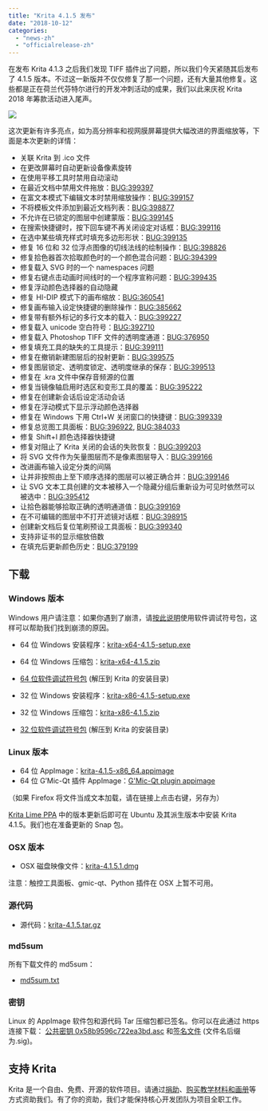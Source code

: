 ```yaml
---
title: "Krita 4.1.5 发布"
date: "2018-10-12"
categories: 
  - "news-zh"
  - "officialrelease-zh"
---
```


在发布 Krita 4.1.3 之后我们发现 TIFF 插件出了问题，所以我们今天紧随其后发布了 4.1.5 版本。不过这一新版并不仅仅修复了那一个问题，还有大量其他修复。这些都是正在荷兰代芬特尔进行的开发冲刺活动的成果，我们以此来庆祝 Krita 2018 年筹款活动进入尾声。

[![](/images/posts/2018/2018-fundraiser-hero2.png)](https://krita.org)

这次更新有许多亮点，如为高分辨率和视网膜屏幕提供大幅改进的界面缩放等，下面是本次更新的详情：

- 关联 Krita 到 .ico 文件
- 在更改屏幕时自动更新设备像素旋转
- 在使用平移工具时禁用自动滚动
- 在最近文档中禁用文件拖放：[BUG:399397](https://bugs.kde.org/show_bug.cgi?id=399397)
- 在富文本模式下编辑文本时禁用缩放操作：[BUG:399157](https://bugs.kde.org/show_bug.cgi?id=399157)
- 不将模板文件添加到最近文档列表：[BUG:398877](https://bugs.kde.org/show_bug.cgi?id=398877)
- 不允许在已锁定的图层中创建蒙版：[BUG:399145](https://bugs.kde.org/show_bug.cgi?id=399145)
- 在搜索快捷键时，按下回车键不再关闭设定对话框：[BUG:399116](https://bugs.kde.org/show_bug.cgi?id=399116)
- 在选中某些填充样式时填充多边形形状：[BUG:399135](https://bugs.kde.org/show_bug.cgi?id=399135)
- 修复 16 位和 32 位浮点图像的切线法线的绘制操作：[BUG:398826](https://bugs.kde.org/show_bug.cgi?id=398826)
- 修复拾色器首次拾取颜色时的一个颜色混合问题：[BUG:394399](http://394399)
- 修复载入 SVG 时的一个 namespaces 问题
- 修复右键点击动画时间线时的一个程序宣称问题：[BUG:399435](https://bugs.kde.org/show_bug.cgi?id=399435)
- 修复浮动颜色选择器的自动隐藏
- 修复 HI-DIP 模式下的画布缩放：[BUG:360541](https://bugs.kde.org/show_bug.cgi?id=360541)
- 修复画布输入设定快捷键的删除操作：[BUG:385662](https://bugs.kde.org/show_bug.cgi?id=385662)
- 修复带有额外标记的多行文本的载入：[BUG:399227](https://bugs.kde.org/show_bug.cgi?id=399227)
- 修复载入 unicode 空白符号：[BUG:392710](https://bugs.kde.org/show_bug.cgi?id=392710)
- 修复载入 Photoshop TIFF 文件的透明度通道：[BUG:376950](https://bugs.kde.org/show_bug.cgi?id=376950)
- 修复填充工具的缺失的工具提示：[BUG:399111](https://bugs.kde.org/show_bug.cgi?id=399111)
- 修复在撤销新建图层后的投射更新：[BUG:399575](https://bugs.kde.org/show_bug.cgi?id=399575)
- 修复图层锁定、透明度锁定、透明度继承的保存：[BUG:399513](https://bugs.kde.org/show_bug.cgi?id=399513)
- 修复在 .kra 文件中保存音频源的位置
- 修复当镜像轴启用时选区和变形工具的覆盖：[BUG:395222](https://bugs.kde.org/show_bug.cgi?id=395222)
- 修复在创建新会话后设定活动会话
- 修复在浮动模式下显示浮动颜色选择器
- 修复在 Windows 下用 Ctrl+W 关闭窗口的快捷键：[BUG:399339](https://bugs.kde.org/show_bug.cgi?id=399339)
- 修复总览图工具面板：[BUG:396922](https://bugs.kde.org/show_bug.cgi?id=396922), [BUG:384033](https://bugs.kde.org/show_bug.cgi?id=384033)
- 修复 Shift+I 颜色选择器快捷键
- 修复对阻止了 Krita 关闭的会话的失败恢复：[BUG:399203](https://bugs.kde.org/show_bug.cgi?id=399203)
- 将 SVG 文件作为矢量图层而不是像素图层导入：[BUG:399166](https://bugs.kde.org/show_bug.cgi?id=399166)
- 改进画布输入设定分类的间隔
- 让并非按照由上至下顺序选择的图层可以被正确合并：[BUG:399146](https://bugs.kde.org/show_bug.cgi?id=399146)
- 让 SVG 文本工具创建的文本被移入一个隐藏分组后重新设为可见时依然可以被选中：[BUG:395412](https://bugs.kde.org/show_bug.cgi?id=395412)
- 让拾色器能够拾取正确的透明通道值：[BUG:399169](https://bugs.kde.org/show_bug.cgi?id=399169)
- 在不可编辑的图层中不打开滤镜对话框：[BUG:398915](https://bugs.kde.org/show_bug.cgi?id=398915)
- 创建新文档后复位笔刷预设工具面板：[BUG:399340](https://bugs.kde.org/show_bug.cgi?id=399340)
- 支持非证书的显示缩放倍数
- 在填充后更新颜色历史：[BUG:379199](https://bugs.kde.org/show_bug.cgi?id=379199)

## 下载

### Windows 版本

Windows 用户请注意：如果你遇到了崩溃，请[按此说明](https://docs.krita.org/en/reference_manual/dr_minw_debugger.html#dr-minw)使用软件调试符号包，这样可以帮助我们找到崩溃的原因。

- 64 位 Windows 安装程序：[krita-x64-4.1.5-setup.exe](https://download.kde.org/stable/krita/4.1.5/krita-x64-4.1.5-setup.exe)
- 64 位 Windows 压缩包：[krita-x64-4.1.5.zip](https://download.kde.org/stable/krita/4.1.5/krita-x64-4.1.5.zip)
- [64 位软件调试符号包](https://download.kde.org/stable/krita/4.1.5/krita-x64-4.1.5-dbg.zip) (解压到 Krita 的安装目录)

- 32 位 Windows 安装程序：[krita-x86-4.1.5-setup.exe](https://download.kde.org/stable/krita/4.1.5/krita-x86-4.1.5-setup.exe)
- 32 位 Windows 压缩包：[krita-x86-4.1.5.zip](https://download.kde.org/stable/krita/4.1.5/krita-x86-4.1.5.zip)
- [32 位软件调试符号包](https://download.kde.org/stable/krita/4.1.5/krita-x86-4.1.5-dbg.zip) (解压到 Krita 的安装目录)

### Linux 版本

- 64 位 AppImage：[krita-4.1.5-x86\_64.appimage](https://download.kde.org/stable/krita/4.1.5/krita-4.1.5-x86_64.appimage)
- 64 位 G’Mic-Qt 插件 AppImage：[G'Mic-Qt plugin appimage](https://download.kde.org/stable/krita/4.1.5/gmic_krita_qt-x86_64.appimage)

（如果 Firefox 将文件当成文本加载，请在链接上点击右键，另存为）

[Krita Lime PPA](https://launchpad.net/%7Ekritalime/+archive/ubuntu/ppa) 中的版本更新后即可在 Ubuntu 及其派生版本中安装 Krita 4.1.5。我们也在准备更新的 Snap 包。

### OSX 版本

- OSX 磁盘映像文件：[krita-4.1.5.1.dmg](https://download.kde.org/stable/krita/4.1.5/krita-4.1.5.1.dmg)

注意：触控工具面板、gmic-qt、Python 插件在 OSX 上暂不可用。

### 源代码

- 源代码：[krita-4.1.5.tar.gz](https://download.kde.org/stable/krita/4.1.5/krita-4.1.5.tar.gz)

### md5sum

所有下载文件的 md5sum：

- [md5sum.txt](https://download.kde.org/stable/krita/4.1.5/md5sum.txt)

### 密钥

Linux 的 AppImage 软件包和源代码 Tar 压缩包都已签名。你可以在此通过 https 连接下载： [公共密钥 0x58b9596c722ea3bd.asc](https://share.kde.org/index.php/s/fJ99V5mZvuyD0z8) 和[签名文件](http://download.kde.org/stable/krita/4.1.5/) (文件名后缀为.sig)。

## 支持 Krita

Krita 是一个自由、免费、开源的软件项目。请通过[捐助](https://krita.org/en/support-us/donations/)、[购买教学材料和画册](https://krita.org/en/support-us/shop)等方式资助我们。有了你的资助，我们才能保持核心开发团队为项目全职工作。
